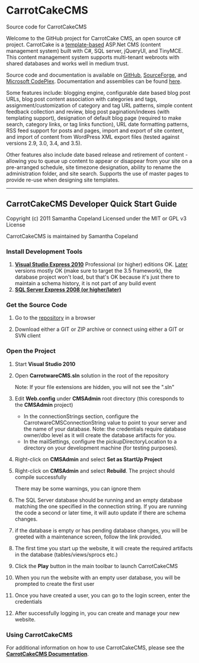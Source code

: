 # CarrotCakeCMS
Source code for CarrotCakeCMS

[REPO_SF]: http://sourceforge.net/projects/carrotcakecms/
[REPO_GH]: https://github.com/ninianne98/CarrotCakeCMS/
[REPO_CX]: http://carrotcakecms.codeplex.com/

[DOC]: http://www.carrotware.com/carrotcake-download?from=github "CarrotCakeCMS User Documentation"
[TMPLT]: http://www.carrotware.com/carrotcake-templates?from=github
[IDE2010]: http://go.microsoft.com/?linkid=9709969
[IDEALT]: https://www.visualstudio.com/downloads/download-visual-studio-vs
[SQL]: https://www.microsoft.com/en-us/download/details.aspx?id=22973

Welcome to the GitHub project for CarrotCake CMS, an open source c# project. CarrotCake is a [template-based][TMPLT] ASP.Net CMS (content management system) built with C#, SQL server, jQueryUI, and TinyMCE. This content management system supports multi-tenant webroots with shared databases and works well in medium trust. 

Source code and documentation is available on [GitHub][REPO_GH], [SourceForge][REPO_SF], and [Microsoft CodePlex][REPO_CX]. Documentation and assemblies can be found [here][DOC].

Some features include: blogging engine, configurable date based blog post URLs, blog post content association with categories and tags, assignment/customization of category and tag URL patterns, simple content feedback collection and review, blog post pagination/indexes (with templating support), designation of default blog page (required to make search, category links, or tag links function), URL date formatting patterns, RSS feed support for posts and pages, import and export of site content, and import of content from WordPress XML export files (tested against versions 2.9, 3.0, 3.4, and 3.5).

Other features also include date based release and retirement of content - allowing you to queue up content to appear or disappear from your site on a pre-arranged schedule, site timezone designation, ability to rename the administration folder, and site search. Supports the use of master pages to provide re-use when designing site templates.

---

## CarrotCakeCMS Developer Quick Start Guide

Copyright (c) 2011 Samantha Copeland
Licensed under the MIT or GPL v3 License

CarrotCakeCMS is maintained by Samantha Copeland

### Install Development Tools

1. **[Visual Studio Express 2010][IDE2010]** Professional (or higher) editions OK. [Later][IDEALT] versions mostly OK (make sure to target the 3.5 framework), the database project won't load, but that's OK because it's just there to maintain a schema history, it is not part of any build event
1. **[SQL Server Express 2008 (or higher/later)][SQL]**

### Get the Source Code

1. Go to the [repository][REPO_GH] in a browser

1. Download either a GIT or ZIP archive or connect using either a GIT or SVN client

### Open the Project

1. Start **Visual Studio 2010**

1. Open **CarrotwareCMS.sln** solution in the root of the repository

	Note: If your file extensions are hidden, you will not see the ".sln"

1. Edit **Web.config** under **CMSAdmin** root directory (this coresponds to the **CMSAdmin** project)

	- In the connectionStrings section, configure the CarrotwareCMSConnectionString value to point to your server and the name of your database.
		Note: the credentials require database owner/dbo level as it will create the database artifacts for you.
	- In the mailSettings, configure the pickupDirectoryLocation to a directory on your development machine (for testing purposes).

1. Right-click on **CMSAdmin** and select **Set as StartUp Project**

1. Right-click on **CMSAdmin** and select **Rebuild**. The project should compile successfully

	There may be some warnings, you can ignore them

1. The SQL Server database should be running and an empty database matching the one specified in the connection string. If you are running the code a second or later time, it will auto update if there are schema changes.

1. if the database is empty or has pending database changes, you will be greeted with a maintenance screen, follow the link provided.

1. The first time you start up the website, it will create the required artifacts in the database (tables/views/sprocs etc.)

1. Click the **Play** button in the main toolbar to launch CarrotCakeCMS

1. When you run the website with an empty user database, you will be prompted to create the first user

1. Once you have created a user, you can go to the login screen, enter the credentials

1. After successfully logging in, you can create and manage your new website.

### Using CarrotCakeCMS

For additional information on how to use CarrotCakeCMS, please see the **[CarrotCakeCMS Documentation][DOC]**.

